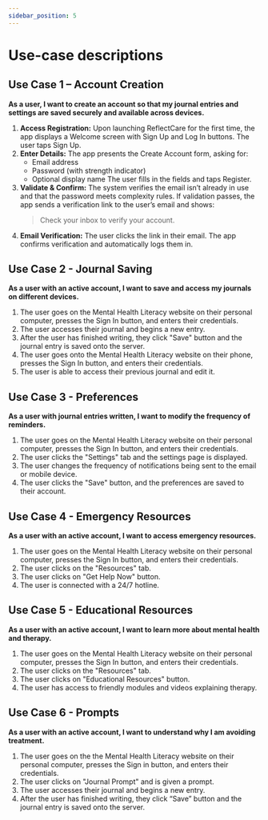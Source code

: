 ```yaml
---
sidebar_position: 5
---
```


# Use-case descriptions

## Use Case 1 – Account Creation

**As a user, I want to create an account so that my journal entries and settings are saved securely and available across devices.**

1. **Access Registration:** Upon launching ReflectCare for the first time, the app displays a Welcome screen with Sign Up and Log In buttons. The user taps Sign Up.
2. **Enter Details:** The app presents the Create Account form, asking for:
   - Email address
   - Password (with strength indicator)
   - Optional display name
   The user fills in the fields and taps Register.
3. **Validate & Confirm:** The system verifies the email isn’t already in use and that the password meets complexity rules. If validation passes, the app sends a verification link to the user’s email and shows:
   > Check your inbox to verify your account.
4. **Email Verification:** The user clicks the link in their email. The app confirms verification and automatically logs them in.

## Use Case 2 - Journal Saving

**As a user with an active account, I want to save and access my journals on different devices.**

1. The user goes on the Mental Health Literacy website on their personal computer, presses the Sign In button, and enters their credentials.
2. The user accesses their journal and begins a new entry.
3. After the user has finished writing, they click "Save" button and the journal entry is saved onto the server.
4. The user goes onto the Mental Health Literacy website on their phone, presses the Sign In button, and enters their credentials.
5. The user is able to access their previous journal and edit it.

## Use Case 3 - Preferences

**As a user with journal entries written, I want to modify the frequency of reminders.**

1. The user goes on the Mental Health Literacy website on their personal computer, presses the Sign In button, and enters their credentials.
2. The user clicks the "Settings" tab and the settings page is displayed.
3. The user changes the frequency of notifications being sent to the email or mobile device. 
4. The user clicks the "Save" button, and the preferences are saved to their account.

## Use Case 4 - Emergency Resources

**As a user with an active account, I want to access emergency resources.**

1. The user goes on the Mental Health Literacy website on their personal computer, presses the Sign In button, and enters their credentials.
2. The user clicks on the "Resources" tab.
3. The user clicks on "Get Help Now" button.
4. The user is connected with a 24/7 hotline.

## Use Case 5 - Educational Resources

**As a user with an active account, I want to learn more about mental health and therapy.** 

1. The user goes on the Mental Health Literacy website on their personal computer, presses the Sign In button, and enters their credentials.
2. The user clicks on the "Resources" tab.
3. The user clicks on "Educational Resources" button.
4. The user has access to friendly modules and videos explaining therapy.

## Use Case 6 - Prompts

**As a user with an active account, I want to understand why I am avoiding treatment.** 

1. The user goes on the the Mental Health Literacy website on their personal computer, presses the Sign in button, and enters their credentials.
2. The user clicks on "Journal Prompt" and is given a prompt.
3. The user accesses their journal and begins a new entry.
4. After the user has finished writing, they click “Save” button and the journal entry is saved onto the server. 
